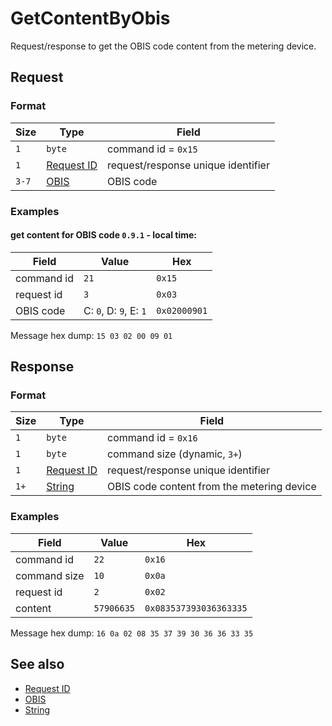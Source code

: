 # GetContentByObis

Request/response to get the OBIS code content from the metering device.


## Request

### Format

| Size  | Type                                 | Field                              |
| ----- | ------------------------------------ | ---------------------------------- |
| `1`   | `byte`                               | command id = `0x15`                |
| `1`   | [Request ID](../types.md#request-id) | request/response unique identifier |
| `3-7` | [OBIS](../types.md#obis)             | OBIS code                          |

### Examples

#### get content for OBIS code `0.9.1` - local time:

| Field      | Value                  | Hex          |
| ---------- | ---------------------- | ------------ |
| command id | `21`                   | `0x15`       |
| request id | `3`                    | `0x03`       |
| OBIS code  | C: `0`, D: `9`, E: `1` | `0x02000901` |

Message hex dump: `15 03 02 00 09 01`


## Response

### Format

| Size | Type                                 | Field                                      |
| ---- | ------------------------------------ | ------------------------------------------ |
| `1`  | `byte`                               | command id = `0x16`                        |
| `1`  | `byte`                               | command size (dynamic, `3+`)               |
| `1`  | [Request ID](../types.md#request-id) | request/response unique identifier         |
| `1+` | [String](../types.md#string)         | OBIS code content from the metering device |

### Examples

| Field        | Value      | Hex                    |
| ------------ | ---------- | ---------------------- |
| command id   | `22`       | `0x16`                 |
| command size | `10`       | `0x0a`                 |
| request id   | `2`        | `0x02`                 |
| content      | `57906635` | `0x083537393036363335` |

Message hex dump: `16 0a 02 08 35 37 39 30 36 36 33 35`


## See also

* [Request ID](../types.md#request-id)
* [OBIS](../types.md#obis)
* [String](../types.md#string)
